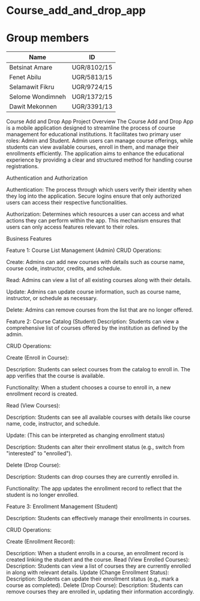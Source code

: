 # Course_add_and_drop_app
# Group members
| Name                | ID            |
|---------------------|---------------|
| Betsinat Amare      | UGR/8102/15   |
| Fenet Abilu         | UGR/5813/15   |
| Selamawit Fikru     | UGR/9724/15   |
| Selome Wondimneh    | UGR/1372/15   |
| Dawit Mekonnen      | UGR/3391/13   |

Course Add and Drop App
Project Overview
The Course Add and Drop App is a mobile application designed to streamline the process of course management for educational institutions. It facilitates two primary user roles: Admin and Student. Admin users can manage course offerings, while students can view available courses, enroll in them, and manage their enrollments efficiently. The application aims to enhance the educational experience by providing a clear and structured method for handling course registrations.

Authentication and Authorization

Authentication: The process through which users verify their identity when they log into the application. Secure logins ensure that only authorized users can access their respective functionalities.

Authorization: Determines which resources a user can access and what actions they can perform within the app. This mechanism ensures that users can only access features relevant to their roles.

Business Features

Feature 1: Course List Management (Admin)
CRUD Operations:

Create: Admins can add new courses with details such as course name, course code, instructor, credits, and schedule.

Read: Admins can view a list of all existing courses along with their details.

Update: Admins can update course information, such as course name, instructor, or schedule as necessary.

Delete: Admins can remove courses from the list that are no longer offered.

Feature 2: Course Catalog (Student)
Description: Students can view a comprehensive list of courses offered by the institution as defined by the admin.

CRUD Operations:

Create (Enroll in Course):

Description: Students can select courses from the catalog to enroll in. The app verifies that the course is available.

Functionality: When a student chooses a course to enroll in, a new enrollment record is created.

Read (View Courses):

Description: Students can see all available courses with details like course name, code, instructor, and schedule.

Update: (This can be interpreted as changing enrollment status)

Description: Students can alter their enrollment status (e.g., switch from "interested" to "enrolled").

Delete (Drop Course):

Description: Students can drop courses they are currently enrolled in.

Functionality: The app updates the enrollment record to reflect that the student is no longer enrolled.

Feature 3: Enrollment Management (Student)

Description: Students can effectively manage their enrollments in courses.

CRUD Operations:

Create (Enrollment Record):

Description: When a student enrolls in a course, an enrollment record is created linking the student and the course.
Read (View Enrolled Courses):
Description: Students can view a list of courses they are currently enrolled in along with relevant details.
Update (Change Enrollment Status):
Description: Students can update their enrollment status (e.g., mark a course as completed).
Delete (Drop Course):
Description: Students can remove courses they are enrolled in, updating their information accordingly.

